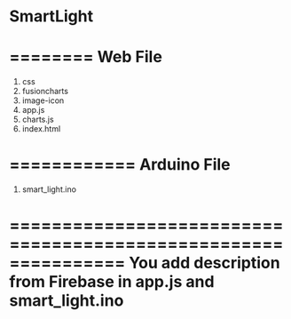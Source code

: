 ﻿# SmartLight

========
Web File
========
1. css
2. fusioncharts
3. image-icon
4. app.js
5. charts.js
6. index.html

============
Arduino File
============
1. smart_light.ino

===============================================================
You add description from Firebase in app.js and smart_light.ino
===============================================================
